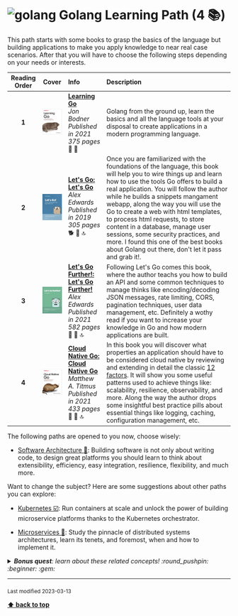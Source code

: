 [//]: # (Auto generated file from templates)

# <img height="35" src="https://skillicons.dev/icons?i=go" alt="golang" title="Golang"/> Golang Learning Path (4 :books:)

This path starts with some books to grasp the basics of the language but building applications to make you apply knowledge to near real case scenarios. After that you will have to choose the following steps depending on your needs or interests.

| Reading Order | Cover | Info | Description |
| :---: | :---: | :--- | :--- |
| **1** | ![img](/assets/books/covers/learning-go.jpeg) | [**Learning Go**](https://learning.oreilly.com/library/view/-/9781492077206/) <br> *Jon Bodner* <br> *Published in 2021* <br> *375 pages* <br> :hatched_chick: :orange_book: | Golang from the ground up, learn the basics and all the language tools at your disposal to create applications in a modern programming language. |
| **2** | ![img](/assets/books/covers/lets-go.jpeg) | [**Let's Go: Let's Go**](https://lets-go.alexedwards.net/) <br> *Alex Edwards* <br> *Published in 2019* <br> *305 pages* <br> :dog2: :green_book: :top: | Once you are familiarized with the foundations of the language, this book will help you to wire things up and learn how to use the tools Go offers to build a real application. You will follow the author while he builds a snippets mangament webapp, along the way you will use the Go to create a web with html templates, to process html requests, to store content in a database, manage user sessions, some security practices, and more. I found this one of the best books about Golang out there, don't let it pass and grab it!. |
| **3** | ![img](/assets/books/covers/lets-go-further.jpeg) | [**Let's Go Further!: Let's Go Further!**](https://lets-go-further.alexedwards.net/) <br> *Alex Edwards* <br> *Published in 2021* <br> *582 pages* <br> :tiger2: :green_book: :top: | Following Let's Go comes this book, where the author teachs you how to build an API and some common techniques to manage thinks like encoding/decoding JSON messages, rate limiting, CORS, pagination techniques, user data management, etc. Definitely a wothy read if you want to increase your knowledge in Go and how modern applications are built. |
| **4** | ![img](/assets/books/covers/cloud-native-go.jpeg) | [**Cloud Native Go: Cloud Native Go**](https://learning.oreilly.com/library/view/-/9781492076322/) <br> *Matthew A. Titmus* <br> *Published in 2021* <br> *433 pages* <br> :dragon: :green_book: :top: | In this book you will discover what properties an application should have to be considered cloud native by reviewing and extending in detail the classic [12 factors](https://12factor.net/). It will show you some useful patterns used to achieve things like: scalability, resilience, observability, and more. Along the way the author drops some insightful best practice pills about essential things like logging, caching, configuration management, etc.  |

The following paths are opened to you now, choose wisely:

- [Software Architecture :construction:](/content/learning-paths/software-architecture): Building software is not only about writing code, to design great platforms you should learn to think about extensibility, efficiency, easy integration, resilience, flexibility, and much more.


Want to change the subject? Here are some suggestions about other paths you can explore:

- [Kubernetes :ballot_box_with_check:](/content/learning-paths/kubernetes): Run containers at scale and unlock the power of building microservice platforms thanks to the Kubernetes orchestrator.

- [Microservices :construction:](/content/learning-paths/microservices): Study the pinnacle of distributed systems architectures, learn its tenets, and foremost, when and how to implement it.


<details><summary><i><b>Bonus quest</b>: learn about these related concepts! :round_pushpin: :beginner: :gem: </i></summary>
<p>

<sub>#goroutines #concurrency #channels #context #waitgroup #command-line</sub>

</p>
</details>

---
<sub>Last modified 2023-03-13</sub>

[**⬆ back to top**](#golang-learning-path)

